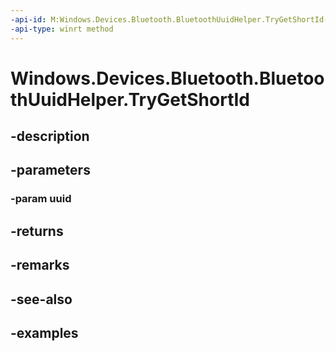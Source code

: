 ```yaml
---
-api-id: M:Windows.Devices.Bluetooth.BluetoothUuidHelper.TryGetShortId(System.Guid)
-api-type: winrt method
---
```


<!-- Method syntax.
public IReference<uint> BluetoothUuidHelper.TryGetShortId(Guid uuid)
-->

# Windows.Devices.Bluetooth.BluetoothUuidHelper.TryGetShortId

## -description

## -parameters

### -param uuid

## -returns

## -remarks

## -see-also

## -examples

